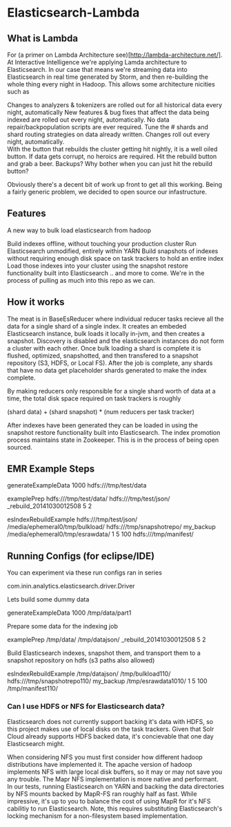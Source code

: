 # Elasticsearch-Lambda 

## What is Lambda

For (a primer on Lambda Architecture see)[http://lambda-architecture.net/]. At Interactive Intelligence we're applying Lamda architecture to Elasticsearch. In our case that means we're streaming data into Elasticsearch in real time generated by Storm, and then re-building the whole thing every night in Hadoop. This allows some architecture nicities such as 

 Changes to analyzers & tokenizers are rolled out for all historical data every night, automatically
 New features & bug fixes that affect the data being indexed are rolled out every night, automatically. No data repair/backpopulation scripts are ever required.
 Tune the # shards and shard routing strategies on data already written. Changes roll out every night, automatically.   
 With the button that rebuilds the cluster getting hit nightly, it is a well oiled button.
 If data gets corrupt, no heroics are required. Hit the rebuild button and grab a beer.
 Backups? Why bother when you can just hit the rebuild button?
  
Obviously there's a decent bit of work up front to get all this working. Being a fairly generic problem, we decided to open source our infastructure. 

## Features

A new way to bulk load elasticsearch from hadoop

 Build indexes offline, without touching your production cluster
 Run Elasticsearch unmodified, entirely within YARN
 Build snapshots of indexes without requiring enough disk space on task trackers to hold an entire index
 Load those indexes into your cluster using the snapshot restore functionality built into Elasticsearch
 .. and more to come. We're in the process of pulling as much into this repo as we can. 
 

## How it works

The meat is in BaseEsReducer where individual reducer tasks recieve all the data for a single shard of a single index. It creates an embeded Elasticsearch instance, bulk loads it locally in-jvm, and then creates a snapshot. Discovery is disabled and the elasticsearch instances do not form a cluster with each other. Once bulk loading a shard is complete it is flushed, optimized, snapshotted, and then transfered to a snapshot repository (S3, HDFS, or Local FS). After the job is complete, any shards that have no data get placeholder shards generated to make the index complete.   

By making reducers only responsible for a single shard worth of data at a time, the total disk space required on task trackers is roughly

(shard data) + (shard snapshot) * (num reducers per task tracker)   

After indexes have been generated they can be loaded in using the snapshot restore functionality built into Elasticsearch. The index promotion process maintains state in Zookeeper. This is in the process of being open sourced.


## EMR Example Steps

 generateExampleData 1000 hdfs:///tmp/test/data 

 examplePrep hdfs:///tmp/test/data/ hdfs:///tmp/test/json/ _rebuild_20141030012508 5 2

 esIndexRebuildExample hdfs:///tmp/test/json/ /media/ephemeral0/tmp/bulkload/ hdfs:///tmp/snapshotrepo/ my_backup /media/ephemeral0/tmp/esrawdata/ 1 5 100 hdfs:///tmp/manifest/

 
## Running Configs (for eclipse/IDE) 
You can experiment via these run configs ran in series
 
 com.inin.analytics.elasticsearch.driver.Driver
 
Lets build some dummy data

 generateExampleData 1000 /tmp/data/part1
 
Prepare some data for the indexing job

 examplePrep /tmp/data/ /tmp/datajson/ _rebuild_20141030012508 5 2  

Build Elasticsearch indexes, snapshot them, and transport them to a snapshot repository on hdfs (s3 paths also allowed)

 esIndexRebuildExample /tmp/datajson/ /tmp/bulkload110/ hdfs:///tmp/snapshotrepo110/ my_backup /tmp/esrawdata1010/ 1 5 100 /tmp/manifest110/

### Can I use HDFS or NFS for Elasticsearch data?

Elasticsearch does not currently support backing it's data with HDFS, so this project makes use of local disks on the task trackers. Given that Solr Cloud already supports HDFS backed data, it's concievable that one day Elasticsearch might.

When considering NFS you must first consider how different hadoop distributions have implemented it. The apache version of hadoop implements NFS with large local disk buffers, so it may or may not save you any trouble. The Mapr NFS implementation is more native and performant. In our tests, running Elasticsearch on YARN and backing the data directories by NFS mounts backed by MapR-FS ran roughly half as fast. While impressive, it's up to you to balance the cost of using MapR for it's NFS cabilitiy to run Elasticsearch. Note, this requires substituting Elasticsearch's locking mechanism for a non-filesystem based implementation.
 